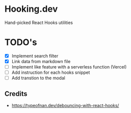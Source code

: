 # Hooking.dev

Hand-picked React Hooks utilities

# TODO's

- [x] Implement search filter
- [x] Link data from markdown file
- [ ] Implement like feature with a serverless function (Vercel)
- [ ] Add instruction for each hooks snippet
- [ ] Add transtion to the modal

## Credits

- https://typeofnan.dev/debouncing-with-react-hooks/
